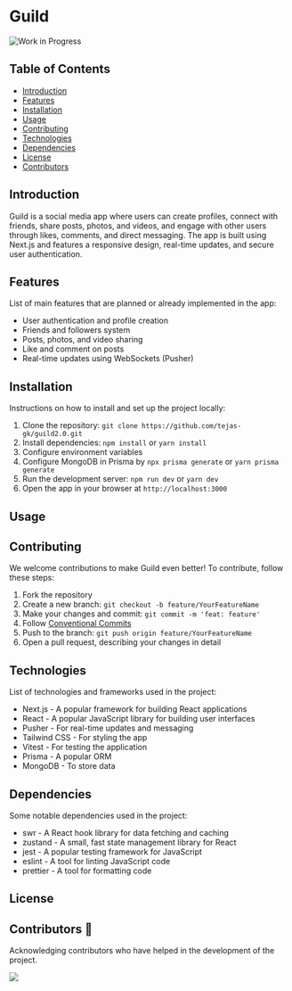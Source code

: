 # Guild

![Work in Progress](https://img.shields.io/badge/status-work%20in%20progress-yellow)


## Table of Contents
- [Introduction](#introduction)
- [Features](#features)
- [Installation](#installation)
- [Usage](#usage)
- [Contributing](#contributing)
- [Technologies](#technologies)
- [Dependencies](#dependencies)
- [License](#license)
- [Contributors](#contributors)

## Introduction

Guild is a social media app where users can create profiles, connect with friends, share posts, photos, and videos, and engage with other users through likes, comments, and direct messaging. The app is built using Next.js and features a responsive design, real-time updates, and secure user authentication.

## Features

List of main features that are planned or already implemented in the app:

- User authentication and profile creation
- Friends and followers system
- Posts, photos, and video sharing
- Like and comment on posts
- Real-time updates using WebSockets (Pusher)

## Installation

Instructions on how to install and set up the project locally:

1. Clone the repository: `git clone https://github.com/tejas-gk/guild2.0.git`
2. Install dependencies: `npm install` or `yarn install`
3. Configure environment variables
4. Configure MongoDB in Prisma by `npx prisma generate` or `yarn prisma generate`
5. Run the development server: `npm run dev` or `yarn dev`
6. Open the app in your browser at `http://localhost:3000`

## Usage

## Contributing

We welcome contributions to make Guild even better! To contribute, follow these steps:

1. Fork the repository
2. Create a new branch: `git checkout -b feature/YourFeatureName`
3. Make your changes and commit: `git commit -m 'feat: feature'`
4. Follow [Conventional Commits](https://www.conventionalcommits.org/en/v1.0.0/)
5. Push to the branch: `git push origin feature/YourFeatureName`
6. Open a pull request, describing your changes in detail

## Technologies

List of technologies and frameworks used in the project:

- Next.js - A popular framework for building React applications
- React - A popular JavaScript library for building user interfaces
- Pusher - For real-time updates and messaging
- Tailwind CSS - For styling the app
- Vitest - For testing the application
- Prisma - A popular ORM
- MongoDB - To store data

## Dependencies

Some notable dependencies used in the project:

- swr - A React hook library for data fetching and caching
- zustand - A small, fast state management library for React
- jest - A popular testing framework for JavaScript
- eslint - A tool for linting JavaScript code
- prettier - A tool for formatting code

## License


## Contributors 🤝 

Acknowledging contributors who have helped in the development of the project.

 <a href="https://github.com/tejas-gk/guild2.0/graphs/contributors"> 
   <img src="https://contrib.rocks/image?repo=tejas-gk/guild2.0" /> 
 </a>
